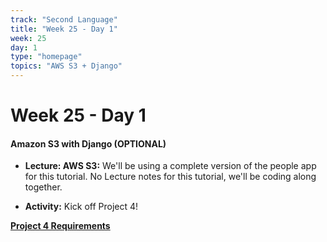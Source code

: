 ```yaml
---
track: "Second Language"
title: "Week 25 - Day 1"
week: 25
day: 1
type: "homepage"
topics: "AWS S3 + Django"
---
```



# Week 25 - Day 1

#### Amazon S3 with Django (OPTIONAL)

- **Lecture: AWS S3:** We'll be using a complete version of the people app for this tutorial. 
      No Lecture notes for this tutorial, we'll be coding along together.

- **Activity:** Kick off Project 4! 

[**Project 4 Requirements**](/unit-projects/unit-three-project-requirements)